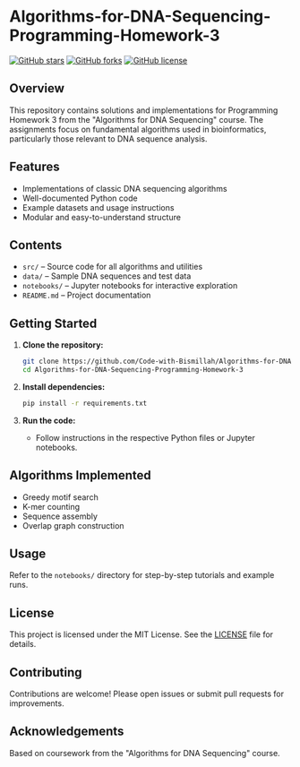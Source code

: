 # Algorithms-for-DNA-Sequencing-Programming-Homework-3
  
[![GitHub stars](https://img.shields.io/github/stars/Code-with-Bismillah/Algorithms-for-DNA-Sequencing-Programming-Homework-3.svg?style=flat-square)](https://github.com/Code-with-Bismillah/Algorithms-for-DNA-Sequencing-Programming-Homework-3/stargazers)
[![GitHub forks](https://img.shields.io/github/forks/mubashir1837/Algorithms-for-DNA-Sequencing-Programming-Homework-3.svg?style=flat-square)](https://github.com/mubashir1837/Algorithms-for-DNA-Sequencing-Programming-Homework-3/network)
[![GitHub license](https://img.shields.io/github/license/Code-with-Bismillah/Algorithms-for-DNA-Sequencing-Programming-Homework-3.svg?style=flat-square)](https://github.com/Code-with-Bismillah/Algorithms-for-DNA-Sequencing-Programming-Homework-3/blob/main/LICENSE)

## Overview

This repository contains solutions and implementations for Programming Homework 3 from the "Algorithms for DNA Sequencing" course. The assignments focus on fundamental algorithms used in bioinformatics, particularly those relevant to DNA sequence analysis.

## Features

- Implementations of classic DNA sequencing algorithms
- Well-documented Python code
- Example datasets and usage instructions
- Modular and easy-to-understand structure

## Contents

- `src/` – Source code for all algorithms and utilities
- `data/` – Sample DNA sequences and test data
- `notebooks/` – Jupyter notebooks for interactive exploration
- `README.md` – Project documentation

## Getting Started

1. **Clone the repository:**
   ```bash
   git clone https://github.com/Code-with-Bismillah/Algorithms-for-DNA-Sequencing-Programming-Homework-3.git
   cd Algorithms-for-DNA-Sequencing-Programming-Homework-3
   ```

2. **Install dependencies:**
   ```bash
   pip install -r requirements.txt
   ```

3. **Run the code:**
   - Follow instructions in the respective Python files or Jupyter notebooks.

## Algorithms Implemented

- Greedy motif search
- K-mer counting
- Sequence assembly
- Overlap graph construction

## Usage

Refer to the `notebooks/` directory for step-by-step tutorials and example runs.

## License

This project is licensed under the MIT License. See the [LICENSE](LICENSE) file for details.

## Contributing

Contributions are welcome! Please open issues or submit pull requests for improvements.

## Acknowledgements

Based on coursework from the "Algorithms for DNA Sequencing" course.
